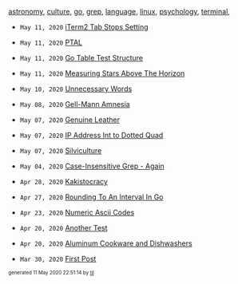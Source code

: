 [astronomy](./astronomy), [culture](./culture), [go](./go), [grep](./grep), [language](./language), [linux](./linux), [psychology](./psychology), [terminal](./terminal), 

* <code>May 11, 2020</code> [iTerm2 Tab Stops Setting](2020-05-11T22-49-48-iterm2-tab-stops-setting.md)
* <code>May 11, 2020</code> [PTAL](2020-05-11T15-04-57-ptal.md)
* <code>May 11, 2020</code> [Go Table Test Structure](2020-05-11T10-42-26-go-table-test-structure.md)
* <code>May 11, 2020</code> [Measuring Stars Above The Horizon](2020-05-11T00-17-00-measuring-stars-above-the-horizon.md)
* <code>May 10, 2020</code> [Unnecessary Words](2020-05-10T09-44-37-unnecessary-words.md)
* <code>May 08, 2020</code> [Gell-Mann Amnesia](2020-05-08T09-08-00-gell-mann-amnesia.md)
* <code>May 07, 2020</code> [Genuine Leather](2020-05-07T13-13-08-genuine-leather.md)
* <code>May 07, 2020</code> [IP Address Int to Dotted Quad](2020-05-07T10-14-06-ip-address-int-to-dotted-quad.md)
* <code>May 07, 2020</code> [Silviculture](2020-05-07T10-06-23-silviculture.md)
* <code>May 04, 2020</code> [Case-Insensitive Grep - Again](2020-05-04T11-44-37-case-insensitive-grep---again.md)


* <code>Apr 28, 2020</code> [Kakistocracy](2020-04-28T21-52-07-kakistocracy.md)
* <code>Apr 27, 2020</code> [Rounding To An Interval In Go](2020-04-27T08-41-56-rounding-to-an-interval-in-go.md)
* <code>Apr 23, 2020</code> [Numeric Ascii Codes](2020-04-23T06-06-02-numeric-ascii-codes.md)
* <code>Apr 20, 2020</code> [Another Test](2020-04-20T15-13-29.md)
* <code>Apr 20, 2020</code> [Aluminum Cookware and Dishwashers](2020-04-20T13-53-12.md)


* <code>Mar 30, 2020</code> [First Post](2020-03-30T11-11-11-first-post.md)



<sup><sub>generated 11 May 2020 22:51:14 by <a href='https://github.com/senorprogrammer/til'>til</a></sub></sup>
